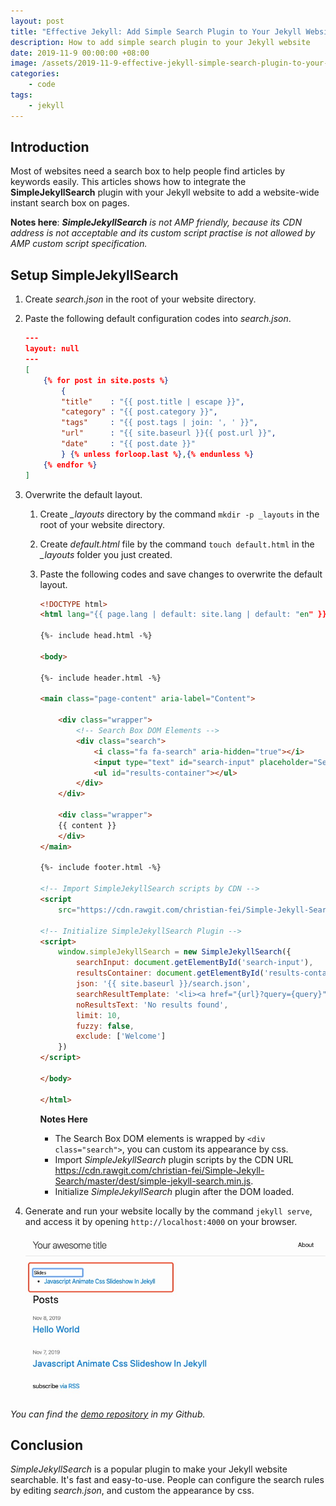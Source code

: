 ```yaml
---
layout: post
title: "Effective Jekyll: Add Simple Search Plugin to Your Jekyll Website"
description: How to add simple search plugin to your Jekyll website
date: 2019-11-9 00:00:00 +08:00
image: /assets/2019-11-9-effective-jekyll-simple-search-plugin-to-your-jekyll-website/banner.jpg
categories:
    - code
tags:
    - jekyll
---
```


## Introduction

Most of websites need a search box to help people find articles by keywords easily. This articles shows how to integrate the **SimpleJekyllSearch** plugin with your Jekyll  website to add a website-wide instant search box on pages.

**Notes here**: ***SimpleJekyllSearch*** *is not AMP friendly, because its CDN address is not acceptable and its custom script practise is not allowed by AMP custom script specification.*

## Setup SimpleJekyllSearch

1. Create *search.json* in the root of your website directory.
2. Paste the following default configuration codes into *search.json*.

    ```json
    ---
    layout: null
    ---
    [
        {% for post in site.posts %}
            {
            "title"    : "{{ post.title | escape }}",
            "category" : "{{ post.category }}",
            "tags"     : "{{ post.tags | join: ', ' }}",
            "url"      : "{{ site.baseurl }}{{ post.url }}",
            "date"     : "{{ post.date }}"
            } {% unless forloop.last %},{% endunless %}
        {% endfor %}
    ]
    ```

3. Overwrite the default layout.

    1. Create *_layouts* directory by the command `mkdir -p _layouts` in the root of your website directory.
    2. Create *default.html* file by the command `touch default.html` in the *_layouts* folder you just created.
    3. Paste the following codes and save changes to overwrite the default layout.

        ```html
        <!DOCTYPE html>
        <html lang="{{ page.lang | default: site.lang | default: "en" }}">

        {%- include head.html -%}

        <body>

        {%- include header.html -%}

        <main class="page-content" aria-label="Content">

            <div class="wrapper">
                <!-- Search Box DOM Elements -->
                <div class="search">
                    <i class="fa fa-search" aria-hidden="true"></i>
                    <input type="text" id="search-input" placeholder="Search posts by keyword ...">
                    <ul id="results-container"></ul>
                </div>
            </div>

            <div class="wrapper">
            {{ content }}
            </div>
        </main>

        {%- include footer.html -%}

        <!-- Import SimpleJekyllSearch scripts by CDN -->
        <script
            src="https://cdn.rawgit.com/christian-fei/Simple-Jekyll-Search/master/dest/simple-jekyll-search.min.js"></script>

        <!-- Initialize SimpleJekyllSearch Plugin -->
        <script>
            window.simpleJekyllSearch = new SimpleJekyllSearch({
                searchInput: document.getElementById('search-input'),
                resultsContainer: document.getElementById('results-container'),
                json: '{{ site.baseurl }}/search.json',
                searchResultTemplate: '<li><a href="{url}?query={query}" title="{desc}">{title}</a></li>',
                noResultsText: 'No results found',
                limit: 10,
                fuzzy: false,
                exclude: ['Welcome']
            })
        </script>

        </body>

        </html>
        ```

        **Notes Here**

        * The Search Box DOM elements is wrapped by `<div class="search">`, you can custom its appearance by css.
        * Import *SimpleJekyllSearch* plugin scripts by the CDN URL <https://cdn.rawgit.com/christian-fei/Simple-Jekyll-Search/master/dest/simple-jekyll-search.min.js>.
        * Initialize *SimpleJekyllSearch* plugin after the DOM loaded.

4. Generate and run your website locally by the command `jekyll serve`, and access it by opening `http://localhost:4000` on your browser.

    ![Final Result](/assets/2019-11-9-effective-jekyll-simple-search-plugin-to-your-jekyll-website/final-result.jpg)

*You can find the [demo repository](https://github.com/miguoliang/effective-jekyll.git) in my Github.*

## Conclusion

*SimpleJekyllSearch* is a popular plugin to make your Jekyll website searchable. It's fast and easy-to-use. People can configure the search rules by editing *search.json*, and custom the appearance by css.
